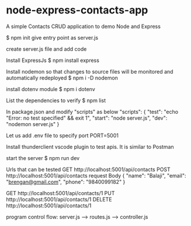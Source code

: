 # node-express-contacts-app
A simple Contacts CRUD application to demo Node and Express

$ npm init
give entry point as server.js

create server.js file and add code

Install ExpressJs
$ npm install express

Install nodemon so that changes to source files will be monitored and automatically redeployed
$ npm i -D nodemon

install dotenv module
$ npm i dotenv

List the dependencies to verify
$ npm list

In package.json and modify "scripts" as below
  "scripts": {
    "test": "echo \"Error: no test specified\" && exit 1",
    "start": "node server.js",
    "dev": "nodemon server.js"
  }

Let us add .env file to specify port
PORT=5001

Install thunderclient vscode plugin to test apis. It is similar to Postman

start the server
$ npm run dev

Urls that can be tested
GET http://localhost:5001/api/contacts
POST http://localhost:5001/api/contacts
request Body
{
  "name": "Balaji",
  "email": "brengan@gmail.com",
  "phone": "9840099182"
}

GET http://localhost:5001/api/contacts/1
PUT http://localhost:5001/api/contacts/1
DELETE http://localhost:5001/api/contacts/1

program control flow: server.js --> routes.js --> controller.js

